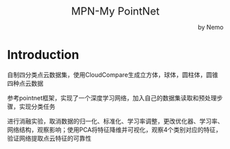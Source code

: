 <center><font size = 5>MPN-My PointNet</font></center>
<p align='right'>by Nemo</p>

# Introduction
自制四分类点云数据集，使用CloudCompare生成立方体，球体，圆柱体，圆锥四种点云数据

参考pointnet框架，实现了一个深度学习网络，加入自己的数据集读取和预处理步骤，实现分类任务

进行消融实验，取消数据的归一化、标准化、学习率调整，更改优化器、学习率、网络结构，观察影响；使用PCA将特征降维并可视化，观察4个类别对应的特征，验证网络提取点云特征的可靠性